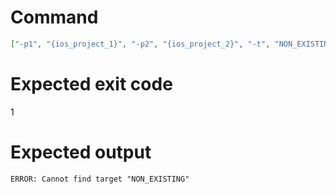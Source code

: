 # Command
```json
["-p1", "{ios_project_1}", "-p2", "{ios_project_2}", "-t", "NON_EXISTING"]
```

# Expected exit code
1

# Expected output
```
ERROR: Cannot find target "NON_EXISTING"

```
